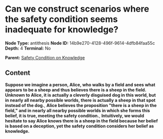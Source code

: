 # Can we construct scenarios where the safety condition seems inadequate for knowledge?

**Node Type:** antithesis
**Node ID:** 14b9e270-4128-496f-9614-4dfb84faa55c
**Depth:** 4
**Terminal:** No

**Parent:** [Safety Condition on Knowledge](safety-condition-on-knowledge-synthesis-53cd7f3c-c371-4ea0-8151-ec9981253dd7.md)

## Content

**Suppose we imagine a person, Alice, who walks by a field and sees what appears to be a sheep and thus believes there is a sheep in the field. Unknown to Alice, it is actually a cleverly disguised dog in this world, but in nearly all nearby possible worlds, there is actually a sheep in that spot instead of the dog.**, **Alice believes the proposition "there is a sheep in the field," and in nearly all nearby possible worlds in which she forms this belief, it is true, meeting the safety condition.**, **Intuitively, we would hesitate to say Alice knows there is a sheep in the field because her belief is based on a deception, yet the safety condition considers her belief as knowledge.**
